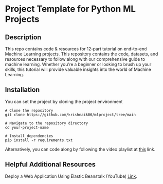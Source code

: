 # Project Template for Python ML Projects

## Description
This repo contains code & resources for 12-part tutorial on end-to-end Machine Learning projects. This repository contains the code, datasets, and resources necessary to follow along with our comprehensive guide to machine learning. Whether you're a beginner or looking to brush up your skills, this tutorial will provide valuable insights into the world of Machine Learning.

## Installation
You can set the project by cloning the project environment

```
# Clone the repository
git clone https://github.com/krishnaik06/mlproject/tree/main

# Navigate to the repository directory
cd your-project-name

# Install dependencies
pip install -r requirements.txt
```

Alternatively, you can code along by following the video playlist at [this](https://www.youtube.com/playlist?list=PLZoTAELRMXVPS-dOaVbAux22vzqdgoGhG) link.

## Helpful Additional Resources
Deploy a Web Application Using Elastic Beanstalk (YouTube) [Link](https://www.youtube.com/watch?v=2BoVhej0QVI).
